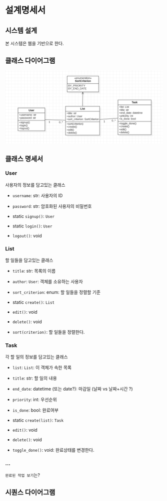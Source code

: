 # 설계명세서

## 시스템 설계
본 시스템은 웹을 기반으로 한다.

## 클래스 다이어그램
![images/class_diag.png](images/class_diag.png)

## 클래스 명세서

### User
사용자의 정보를 담고있는 클래스
- `username`: str: 사용자의 ID
- `password`: str: 암호화된 사용자의 비밀번호

- static `signup()`: `User`
- static `login()`: `User`
- `logout()`: void

### List
할 일들을 담고있는 클래스
- `title`: str: 목록의 이름
- `author`: `User`: 객체를 소유하는 사용자
- `sort_criterion`: enum: 할 일들을 정렬할 기준

- static `create()`: `List`
- `edit()`: void
- `delete()`: void

- `sort(criterion)`: 할 일들을 정렬한다.

### Task
각 할 일의 정보를 담고있는 클래스
- `list`: `List`: 이 객체가 속한 목록
- `title`: str: 할 일의 내용
- `end_date`: datetime (또는 date?): 마감일 (날짜 vs 날짜+시간 ?)
- `priority`: int: 우선순위
- `is_done`: bool: 완료여부

- static `create(list)`: `Task`
- `edit()`: void
- `delete()`: void

- `toggle_done()`: void: 완료상태를 변경한다.

### ...
`완료된 작업 보기`는?

## 시퀀스 다이어그램